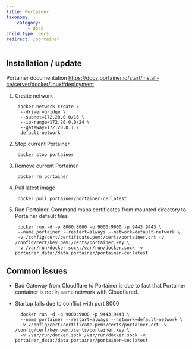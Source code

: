 ```yaml
---
title: Portainer
taxonomy:
    category:
        - docs
child_type: docs
redirect: /portainer
---
```


## Installation / update
Portainer documentation https://docs.portainer.io/start/install-ce/server/docker/linux#deployment

1. Create network

        docker network create \
         --driver=bridge \
         --subnet=172.20.0.0/16 \
         --ip-range=172.20.0.0/24 \
         --gateway=172.20.0.1 \
         default-network

2. Stop current Portainer

        docker stop portainer

3. Remove current Portainer 

        docker rm portainer

4. Pull latest image

        docker pull portainer/portainer-ce:latest

5. Run Portainer. Command maps certificates from mounted directory to Portainer default files

        docker run -d -p 8000:8000 -p 9000:9000 -p 9443:9443 \
        --name portainer --restart=always --network=default-network \
        -v /config/cert/certificate.pem:/certs/portainer.crt -v /config/cert/key.pem:/certs/portainer.key \
        -v /var/run/docker.sock:/var/run/docker.sock -v portainer_data:/data portainer/portainer-ce:latest

## Common issues

* Bad Gateway from Cloudflare to Portainer is due to fact that Portainer container is not in same network with Cloudflared.

* Startup fails due to conflict with port 8000

        docker run -d -p 9000:9000 -p 9443:9443 \
        --name portainer --restart=always --network=default-network \
        -v /config/cert/certificate.pem:/certs/portainer.crt -v /config/cert/key.pem:/certs/portainer.key \
        -v /var/run/docker.sock:/var/run/docker.sock -v portainer_data:/data portainer/portainer-ce:latest